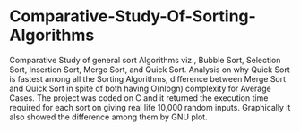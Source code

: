 # Comparative-Study-Of-Sorting-Algorithms
Comparative Study of general sort Algorithms viz., Bubble Sort, Selection Sort, Insertion Sort, Merge Sort, and Quick Sort. Analysis on why Quick Sort is fastest among all the Sorting Algorithms, difference between Merge Sort and Quick Sort in spite of both having O(nlogn) complexity for Average Cases. The project was coded on C and it returned the execution time required for each sort on giving real life  10,000 random inputs. Graphically it also showed the difference among them by GNU plot.
